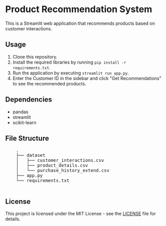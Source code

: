 <!DOCTYPE html>
<html lang="en">

<head>
    <meta charset="UTF-8">
    <meta name="viewport" content="width=device-width, initial-scale=1.0">
    <title>Product Recommendation System</title>
</head>

<body>
    <h1>Product Recommendation System</h1>
    <p>This is a Streamlit web application that recommends products based on customer interactions.</p>
    <h2>Usage</h2>
    <ol>
        <li>Clone this repository.</li>
        <li>Install the required libraries by running <code>pip install -r requirements.txt</code>.</li>
        <li>Run the application by executing <code>streamlit run app.py</code>.</li>
        <li>Enter the Customer ID in the sidebar and click "Get Recommendations" to see the recommended products.</li>
    </ol>
    <h2>Dependencies</h2>
    <ul>
        <li>pandas</li>
        <li>streamlit</li>
        <li>scikit-learn</li>
    </ul>
    <h2>File Structure</h2>
    <pre>
    .
    ├── dataset
    │   ├── customer_interactions.csv
    │   ├── product_details.csv
    │   └── purchase_history_extend.csv
    ├── app.py
    └── requirements.txt
    </pre>
    <h2>License</h2>
    <p>This project is licensed under the MIT License - see the <a href="LICENSE">LICENSE</a> file for details.</p>
</body>

</html>
